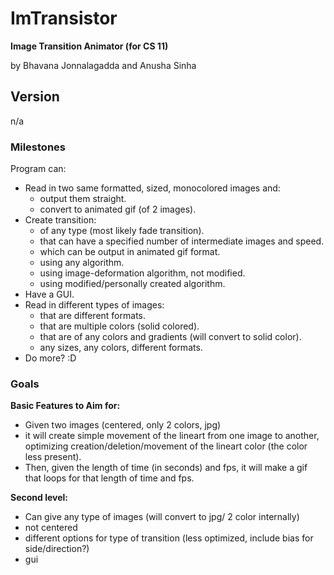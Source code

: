ImTransistor
============

**Image Transition Animator (for CS 11)**

by Bhavana Jonnalagadda and Anusha Sinha

## Version

n/a


### Milestones

Program can:
- Read in two same formatted, sized, monocolored images and:
  * output them straight.
  * convert to animated gif (of 2 images).
- Create transition:
  * of any type (most likely fade transition).
  * that can have a specified number of intermediate images and speed.
  * which can be output in animated gif format.
  * using any algorithm.
  * using image-deformation algorithm, not modified.
  * using modified/personally created algorithm.
- Have a GUI.
- Read in different types of images:
  * that are different formats.
  * that are multiple colors (solid colored).
  * that are of any colors and gradients (will convert to solid color).
  * any sizes, any colors, different formats.
- Do more? :D



### Goals

**Basic Features to Aim for:**
- Given two images (centered, only 2 colors, jpg)
- it will create simple movement of the lineart from one image to another, optimizing creation/deletion/movement of the lineart color (the color less present).
- Then, given the length of time (in seconds) and fps, it will make a gif that loops for that length of time and fps.

**Second level:**
- Can give any type of images (will convert to jpg/ 2 color internally)
- not centered
- different options for type of transition (less optimized, include bias for side/direction?)
- gui